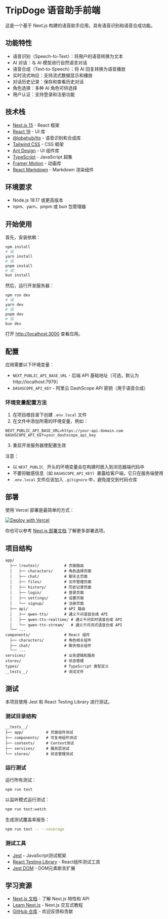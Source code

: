 # TripDoge 语音助手前端

这是一个基于 Next.js 构建的语音助手应用，具有语音识别和语音合成功能。

## 功能特性

- 语音识别（Speech-to-Text）：将用户的语音转换为文本
- AI 对话：与 AI 模型进行自然语言对话
- 语音合成（Text-to-Speech）：将 AI 回复转换为语音播放
- 实时流式响应：支持流式数据显示和播放
- 对话历史记录：保存和查看历史对话
- 角色选择：多种 AI 角色可供选择
- 用户认证：支持登录和注册功能

## 技术栈

- [Next.js 15](https://nextjs.org) - React 框架
- [React 19](https://react.dev) - UI 库
- [@lobehub/tts](https://github.com/lobehub/lobe-tts) - 语音识别和合成库
- [Tailwind CSS](https://tailwindcss.com) - CSS 框架
- [Ant Design](https://ant.design) - UI 组件库
- [TypeScript](https://www.typescriptlang.org) - JavaScript 超集
- [Framer Motion](https://www.framer.com/motion/) - 动画库
- [React Markdown](https://github.com/remarkjs/react-markdown) - Markdown 渲染组件

## 环境要求

- Node.js 18.17 或更高版本
- npm、yarn、pnpm 或 bun 包管理器

## 开始使用

首先，安装依赖：

```bash
npm install
# 或
yarn install
# 或
pnpm install
# 或
bun install
```

然后，运行开发服务器：

```bash
npm run dev
# 或
yarn dev
# 或
pnpm dev
# 或
bun dev
```

打开 [http://localhost:3000](http://localhost:3000) 查看应用。

## 配置

应用需要以下环境变量：

- `NEXT_PUBLIC_API_BASE_URL` - 后端 API 基础地址（可选，默认为 http://localhost:7979）
- `DASHSCOPE_API_KEY` - 阿里云 DashScope API 密钥（用于语音合成）

### 环境变量配置方法

1. 在项目根目录下创建 `.env.local` 文件
2. 在文件中添加所需的环境变量，例如：

```env
NEXT_PUBLIC_API_BASE_URL=https://your-api-domain.com
DASHSCOPE_API_KEY=your_dashscope_api_key
```

3. 重启开发服务器使配置生效

注意：
- 以 `NEXT_PUBLIC_` 开头的环境变量会在构建时嵌入到浏览器端代码中
- 不要将敏感信息（如 `DASHSCOPE_API_KEY`）暴露给客户端，它只在服务端使用
- `.env.local` 文件应该加入 `.gitignore` 中，避免提交到代码仓库

## 部署

使用 Vercel 部署是最简单的方式：

[![Deploy with Vercel](https://vercel.com/button)](https://vercel.com/new/clone?repository-url=https://github.com/your-repo/tripdoge)

你也可以参考 [Next.js 部署文档](https://nextjs.org/docs/app/building-your-application/deploying) 了解更多部署选项。

## 项目结构

```
app/
  ├── (routes)/           # 页面路由
  │   ├── characters/     # 角色选择页面
  │   ├── chat/           # 聊天主页面
  │   ├── files/          # 文件管理页面
  │   ├── history/        # 历史记录页面
  │   ├── login/          # 登录页面
  │   ├── settings/       # 设置页面
  │   └── signup/         # 注册页面
  ├── api/                # API 路由
  │   ├── qwen-tts/       # 通义千问语音合成 API
  │   ├── qwen-tts-realtime/ # 通义千问实时语音合成 API
  │   └── qwen-tts-stream/   # 通义千问流式语音合成 API
  └── ...
components/               # React 组件
  ├── characters/         # 角色相关组件
  ├── chat/               # 聊天相关组件
  └── ...
services/                 # 业务逻辑和服务
stores/                   # 状态管理
types/                    # TypeScript 类型定义
__tests__/                # 测试文件
```

## 测试

本项目使用 Jest 和 React Testing Library 进行测试。

### 测试目录结构

```
__tests__/
├── app/          # 页面组件测试
├── components/   # 可复用组件测试
├── contexts/     # Context测试
├── services/     # 服务层测试
└── stores/       # 状态管理测试
```

### 运行测试

运行所有测试：
```bash
npm run test
```

以监听模式运行测试：
```bash
npm run test:watch
```

生成测试覆盖率报告：
```bash
npm run test -- --coverage
```

### 测试工具

- [Jest](https://jestjs.io/) - JavaScript测试框架
- [React Testing Library](https://testing-library.com/docs/react-testing-library/intro/) - React组件测试工具
- [Jest DOM](https://github.com/testing-library/jest-dom) - DOM元素断言扩展

## 学习资源

- [Next.js 文档](https://nextjs.org/docs) - 了解 Next.js 特性和 API
- [Learn Next.js](https://nextjs.org/learn) - Next.js 交互式教程
- [GitHub 仓库](https://github.com/vercel/next.js) - 欢迎反馈和贡献